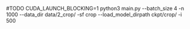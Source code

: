 #TODO
CUDA_LAUNCH_BLOCKING=1 python3 main.py --batch_size 4 -n 1000 --data_dir data/2_crop/ -sf crop  --load_model_dirpath ckpt/crop/ -i 500 
